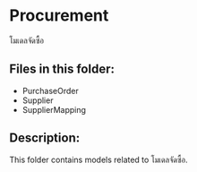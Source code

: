 # Procurement

โมเดลจัดซื้อ

## Files in this folder:

- PurchaseOrder
- Supplier
- SupplierMapping

## Description:

This folder contains models related to โมเดลจัดซื้อ.

